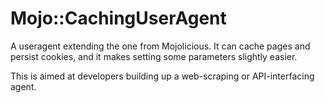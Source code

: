 # Mojo::CachingUserAgent

A useragent extending the one from Mojolicious.  It can cache pages and persist
cookies, and it makes setting some parameters slightly easier.

This is aimed at developers building up a web-scraping or API-interfacing agent.
